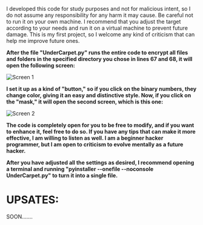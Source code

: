 I developed this code for study purposes and not for malicious intent, so I do not assume any responsibility for any harm it may cause.
Be careful not to run it on your own machine. I recommend that you adjust the target according to your needs and run it on a virtual machine to prevent future damage.
This is my first project, so I welcome any kind of criticism that can help me improve future ones.

****After the file "UnderCarpet.py" runs the entire code to encrypt all files and folders in the specified directory you chose in lines 67 and 68, it will open the following screen:****

![Screen 1](https://github.com/dksilvv/Ransomware-UnderCarpet/assets/161028555/4c0b5f00-f992-41be-b041-98302f8bd8b2)

****I set it up as a kind of "button," so if you click on the binary numbers, they change color, giving it an easy and distinctive style. 
Now, if you click on the "mask," it will open the second screen, which is this one:****

![Screen 2](https://github.com/dksilvv/Ransomware-UnderCarpet/assets/161028555/f1ad1009-8488-4b49-ad10-1b4b458f245c)

****The code is completely open for you to be free to modify, and if you want to enhance it, feel free to do so. If you have any tips that can make it more effective, I am willing to listen as well. I am a beginner hacker programmer, but I am open to criticism to evolve mentally as a future hacker.****

****After you have adjusted all the settings as desired, I recommend opening a terminal and running "pyinstaller --onefile --noconsole UnderCarpet.py" to turn it into a single file.****

# UPSATES:
SOON.......